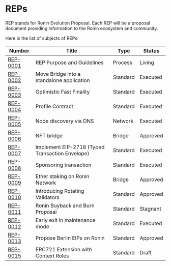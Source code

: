 # REPs

REP stands for Ronin Evolution Proposal. Each REP will be a proposal document providing information to the Ronin ecosystem and community.

Here is the list of subjects of REPs:

| Number                           | Title                                                      | Type       | Status    |
| -------------------------------- | ---------------------------------------------------------- | ---------- | --------- |
| [REP-0001](REP-0001/REP-0001.md) | REP Purpose and Guidelines                                 | Process    | Living    |
| [REP-0002](REP-0002/REP-0002.md) | Move Bridge into a standalone application                  | Standard   | Executed  |
| [REP-0003](REP-0003/REP-0003.md) | Optimistic Fast Finality                                   | Standard   | Executed  |
| [REP-0004](REP-0004/REP-0004.md) | Profile Contract                                           | Standard   | Executed  |
| [REP-0005](REP-0005/REP-0005.md) | Node discovery via DNS                                     | Network    | Executed  |
| [REP-0006](REP-0006/REP-0006.md) | NFT bridge                                                 | Bridge     | Approved  |
| [REP-0007](REP-0007/REP-0007.md) | Implement EIP-2718 (Typed Transaction Envelope)            | Standard   | Executed  |
| [REP-0008](REP-0008/REP-0008.md) | Sponsoring transaction                                     | Standard   | Executed  |
| [REP-0009](REP-0009/REP-0009.md) | Ether staking on Ronin Network                             | Bridge     | Approved  |
| [REP-0010](REP-0010/REP-0010.md) | Introducing Rotating Validators                            | Standard   | Approved  |
| [REP-0011](REP-0011/REP-0011.md) | Ronin Buyback and Burn Proposal                            | Standard   | Stagnant  |
| [REP-0012](REP-0012/REP-0012.md) | Early exit in maintenance mode                             | Standard   | Executed  |
| [REP-0013](REP-0013/REP-0013.md) | Propose Berlin EIPs on Ronin                               | Standard   | Approved  |
| [REP-0015](REP-0015/REP-0015.md) | ERC721 Extension with Context Roles                        | Standard   | Draft     |
